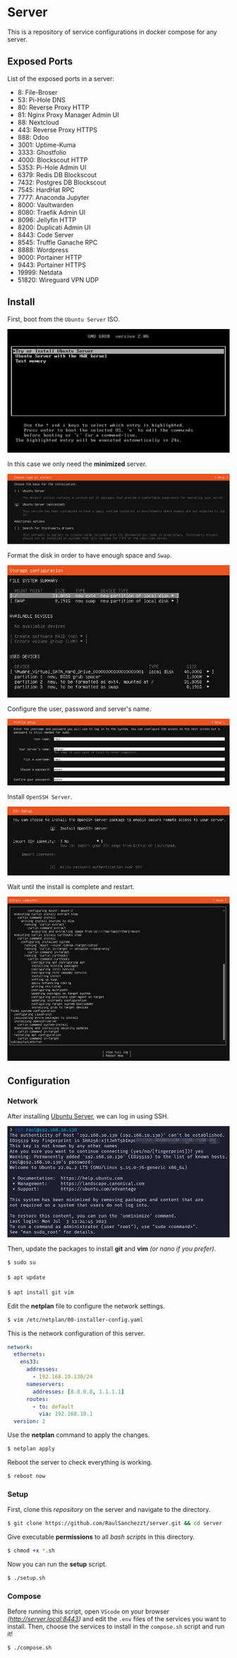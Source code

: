 # Server

This is a repository of service configurations in docker compose for any server.

## Exposed Ports

List of the exposed ports in a server:

- 8: File-Broser
- 53: Pi-Hole DNS
- 80: Reverse Proxy HTTP
- 81: Nginx Proxy Manager Admin UI
- 88: Nextcloud
- 443: Reverse Proxy HTTPS
- 888: Odoo
- 3001: Uptime-Kuma
- 3333: Ghostfolio
- 4000: Blockscout HTTP
- 5353: Pi-Hole Admin UI
- 6379: Redis DB Blockscout
- 7432: Postgres DB Blockscout
- 7545: HardHat RPC
- 7777: Anaconda Jupyter
- 8000: Vaultwarden
- 8080: Traefik Admin UI
- 8096: Jellyfin HTTP
- 8200: Duplicati Admin UI
- 8443: Code Server
- 8545: Truffle Ganache RPC
- 8888: Wordpress
- 9000: Portainer HTTP
- 9443: Portainer HTTPS
- 19999: Netdata
- 51820: Wireguard VPN UDP

## Install

First, boot from the `Ubuntu Server` ISO.

![GRUB](img/1.png)

In this case we only need the **minimized** server.

![Select Minimized version](img/2.png)

Format the disk in order to have enough space and `Swap`.

![File System Summary](img/3.png)

Configure the user, password and server's name.

![Profile Setup](img/4.png)

Install `OpenSSH Server`.

![SSH Setup](img/5.png)

Wait until the install is complete and restart.

![Install complete](img/6.png)

## Configuration

### Network

After installing [Ubuntu Server](https://ubuntu.com/download/server), we can log in using SSH.

![Windows Terminal](img/7.png)

Then, update the packages to install **git** and **vim** *(or nano if you prefer)*.

```bash
$ sudo su

$ apt update

$ apt install git vim
```

Edit the **netplan** file to configure the network settings.

```bash
$ vim /etc/netplan/00-installer-config.yaml
```

This is the network configuration of this server.

```yaml
network:
  ethernets:
    ens33:
      addresses:
        - 192.168.10.130/24
      nameservers:
        addresses: [8.8.8.8, 1.1.1.1]
      routes:
        - to: default
          via: 192.168.10.1
  version: 2
```

Use the **netplan** command to apply the changes.

```bash
$ netplan apply
```

Reboot the server to check everything is working.

```bash
$ reboot now
```

### Setup

First, clone this *repository* on the server and navigate to the directory.

```bash
$ git clone https://github.com/RaulSanchezzt/server.git && cd server
```

Give executable **permissions** to all *bash scripts* in this directory.

```bash
$ chmod +x *.sh
```

Now you can run the **setup** script.

```bash
$ ./setup.sh
```

### Compose

Before running this script, open `VScode` on your browser *(http://server.local:8443)* and edit the `.env` files of the services you want to install. Then, choose the services to install in the `compose.sh` script and run it!

```bash
$ ./compose.sh
```